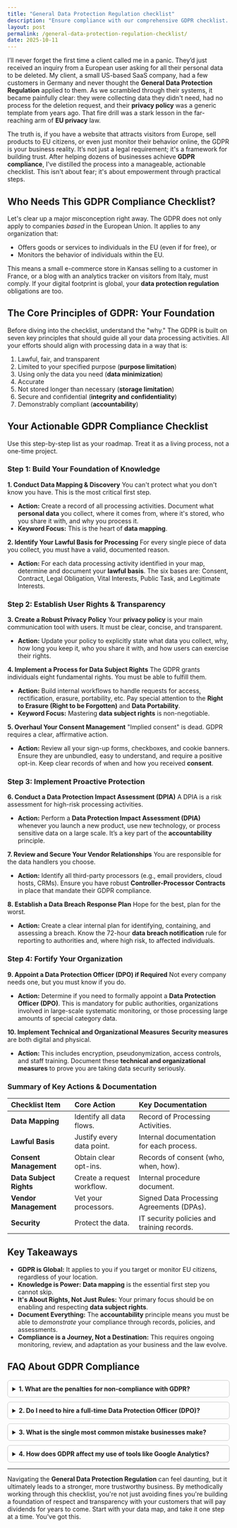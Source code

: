 ```yaml
---
title: "General Data Protection Regulation checklist"
description: "Ensure compliance with our comprehensive GDPR checklist. Simplify your data protection efforts and safeguard personal information effectively."
layout: post
permalink: /general-data-protection-regulation-checklist/
date: 2025-10-11
---
```


I’ll never forget the first time a client called me in a panic. They’d just received an inquiry from a European user asking for all their personal data to be deleted. My client, a small US-based SaaS company, had a few customers in Germany and never thought the **General Data Protection Regulation** applied to them. As we scrambled through their systems, it became painfully clear: they were collecting data they didn't need, had no process for the deletion request, and their **privacy policy** was a generic template from years ago. That fire drill was a stark lesson in the far-reaching arm of **EU privacy** law.

The truth is, if you have a website that attracts visitors from Europe, sell products to EU citizens, or even just monitor their behavior online, the GDPR is your business reality. It’s not just a legal requirement; it's a framework for building trust. After helping dozens of businesses achieve **GDPR compliance**, I've distilled the process into a manageable, actionable checklist. This isn't about fear; it's about empowerment through practical steps.

## Who Needs This GDPR Compliance Checklist?

Let's clear up a major misconception right away. The GDPR does not only apply to companies *based* in the European Union. It applies to any organization that:

*   Offers goods or services to individuals in the EU (even if for free), or
*   Monitors the behavior of individuals within the EU.

This means a small e-commerce store in Kansas selling to a customer in France, or a blog with an analytics tracker on visitors from Italy, must comply. If your digital footprint is global, your **data protection regulation** obligations are too.

## The Core Principles of GDPR: Your Foundation

Before diving into the checklist, understand the "why." The GDPR is built on seven key principles that should guide all your data processing activities. All your efforts should align with processing data in a way that is:

1.  Lawful, fair, and transparent
2.  Limited to your specified purpose (**purpose limitation**)
3.  Using only the data you need (**data minimization**)
4.  Accurate
5.  Not stored longer than necessary (**storage limitation**)
6.  Secure and confidential (**integrity and confidentiality**)
7.  Demonstrably compliant (**accountability**)

## Your Actionable GDPR Compliance Checklist

Use this step-by-step list as your roadmap. Treat it as a living process, not a one-time project.

### Step 1: Build Your Foundation of Knowledge

**1. Conduct Data Mapping & Discovery**
You can't protect what you don't know you have. This is the most critical first step.
*   **Action:** Create a record of all processing activities. Document what **personal data** you collect, where it comes from, where it's stored, who you share it with, and why you process it.
*   **Keyword Focus:** This is the heart of **data mapping**.

**2. Identify Your Lawful Basis for Processing**
For every single piece of data you collect, you must have a valid, documented reason.
*   **Action:** For each data processing activity identified in your map, determine and document your **lawful basis**. The six bases are: Consent, Contract, Legal Obligation, Vital Interests, Public Task, and Legitimate Interests.

### Step 2: Establish User Rights & Transparency

**3. Create a Robust Privacy Policy**
Your **privacy policy** is your main communication tool with users. It must be clear, concise, and transparent.
*   **Action:** Update your policy to explicitly state what data you collect, why, how long you keep it, who you share it with, and how users can exercise their rights.

**4. Implement a Process for Data Subject Rights**
The GDPR grants individuals eight fundamental rights. You must be able to fulfill them.
*   **Action:** Build internal workflows to handle requests for access, rectification, erasure, portability, etc. Pay special attention to the **Right to Erasure (Right to be Forgotten)** and **Data Portability**.
*   **Keyword Focus:** Mastering **data subject rights** is non-negotiable.

**5. Overhaul Your Consent Management**
"Implied consent" is dead. GDPR requires a clear, affirmative action.
*   **Action:** Review all your sign-up forms, checkboxes, and cookie banners. Ensure they are unbundled, easy to understand, and require a positive opt-in. Keep clear records of when and how you received **consent**.

### Step 3: Implement Proactive Protection

**6. Conduct a Data Protection Impact Assessment (DPIA)**
A DPIA is a risk assessment for high-risk processing activities.
*   **Action:** Perform a **Data Protection Impact Assessment (DPIA)** whenever you launch a new product, use new technology, or process sensitive data on a large scale. It’s a key part of the **accountability** principle.

**7. Review and Secure Your Vendor Relationships**
You are responsible for the data handlers you choose.
*   **Action:** Identify all third-party processors (e.g., email providers, cloud hosts, CRMs). Ensure you have robust **Controller-Processor Contracts** in place that mandate their GDPR compliance.

**8. Establish a Data Breach Response Plan**
Hope for the best, plan for the worst.
*   **Action:** Create a clear internal plan for identifying, containing, and assessing a breach. Know the 72-hour **data breach notification** rule for reporting to authorities and, where high risk, to affected individuals.

### Step 4: Fortify Your Organization

**9. Appoint a Data Protection Officer (DPO) if Required**
Not every company needs one, but you must know if you do.
*   **Action:** Determine if you need to formally appoint a **Data Protection Officer (DPO)**. This is mandatory for public authorities, organizations involved in large-scale systematic monitoring, or those processing large amounts of special category data.

**10. Implement Technical and Organizational Measures**
**Security measures** are both digital and physical.
*   **Action:** This includes encryption, pseudonymization, access controls, and staff training. Document these **technical and organizational measures** to prove you are taking data security seriously.

### Summary of Key Actions & Documentation

| Checklist Item | Core Action | Key Documentation |
| :--- | :--- | :--- |
| **Data Mapping** | Identify all data flows. | Record of Processing Activities. |
| **Lawful Basis** | Justify every data point. | Internal documentation for each process. |
| **Consent Management** | Obtain clear opt-ins. | Records of consent (who, when, how). |
| **Data Subject Rights** | Create a request workflow. | Internal procedure document. |
| **Vendor Management** | Vet your processors. | Signed Data Processing Agreements (DPAs). |
| **Security** | Protect the data. | IT security policies and training records. |

## Key Takeaways

*   **GDPR is Global:** It applies to you if you target or monitor EU citizens, regardless of your location.
*   **Knowledge is Power:** **Data mapping** is the essential first step you cannot skip.
*   **It's About Rights, Not Just Rules:** Your primary focus should be on enabling and respecting **data subject rights**.
*   **Document Everything:** The **accountability** principle means you must be able to *demonstrate* your compliance through records, policies, and assessments.
*   **Compliance is a Journey, Not a Destination:** This requires ongoing monitoring, review, and adaptation as your business and the law evolve.

<section itemtype="https://schema.org/FAQPage" itemscope>
  <h2>FAQ About GDPR Compliance</h2>
  <style>
    details {
      border: 1px solid #ccc;
      border-radius: 6px;
      padding: 10px;
      margin-bottom: 10px;
      background: #fefefe;
    }
    summary {
      font-weight: bold;
      cursor: pointer;
    }
  </style>

  <details itemprop="mainEntity" itemscope itemtype="https://schema.org/Question">
    <summary itemprop="name">1. What are the penalties for non-compliance with GDPR?</summary>
    <div itemprop="acceptedAnswer" itemscope itemtype="https://schema.org/Answer">
      <div itemprop="text">
        <p>Fines can be severe, designed to be "effective, proportionate, and dissuasive." They can reach up to €20 million or 4% of the company's global annual turnover of the preceding financial year, whichever is higher. Beyond fines, the reputational damage and loss of user trust can be even more costly.</p>
      </div>
    </div>
  </details>

  <details itemprop="mainEntity" itemscope itemtype="https://schema.org/Question">
    <summary itemprop="name">2. Do I need to hire a full-time Data Protection Officer (DPO)?</summary>
    <div itemprop="acceptedAnswer" itemscope itemtype="https://schema.org/Answer">
      <div itemprop="text">
        <p>Not necessarily. The requirement to appoint a Data Protection Officer (DPO) is based on your core activities, not your size. Many small and medium-sized businesses can outsource this role to an external consultant, which is a perfectly valid and often more cost-effective solution.</p>
      </div>
    </div>
  </details>

  <details itemprop="mainEntity" itemscope itemtype="https://schema.org/Question">
    <summary itemprop="name">3. What is the single most common mistake businesses make?</summary>
    <div itemprop="acceptedAnswer" itemscope itemtype="https://schema.org/Answer">
      <div itemprop="text">
        <p>Treating the GDPR as a one-time, IT-only project. The most successful compliance frameworks are woven into the fabric of the business, from marketing and sales to product development. As one EU regulator famously stated, "Compliance is not a checkbox; it is a culture." The second biggest mistake is failing to properly document the lawful basis for processing.</p>
      </div>
    </div>
  </details>

  <details itemprop="mainEntity" itemscope itemtype="https://schema.org/Question">
    <summary itemprop="name">4. How does GDPR affect my use of tools like Google Analytics?</summary>
    <div itemprop="acceptedAnswer" itemscope itemtype="https://schema.org/Answer">
      <div itemprop="text">
        <p>Significantly. Tools like Google Analytics process personal data (like IP addresses). To use them lawfully, you must have a valid lawful basis (often consent via a cookie banner), provide clear information in your privacy policy, and have a signed Controller-Processor Contract in place with the vendor.</p>
      </div>
    </div>
  </details>
</section>

***

Navigating the **General Data Protection Regulation** can feel daunting, but it ultimately leads to a stronger, more trustworthy business. By methodically working through this checklist, you're not just avoiding fines you're building a foundation of respect and transparency with your customers that will pay dividends for years to come. Start with your data map, and take it one step at a time. You've got this.